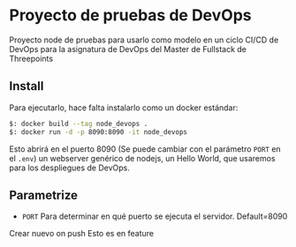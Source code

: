 # Proyecto de pruebas de DevOps

Proyecto node de pruebas para usarlo como modelo en un ciclo CI/CD de DevOps para la asignatura de DevOps del Master de Fullstack de Threepoints

## Install

Para ejecutarlo, hace falta instalarlo como un docker estándar:

```bash
$: docker build --tag node_devops .
$: docker run -d -p 8090:8090 -it node_devops
```

Esto abrirá en el puerto 8090 (Se puede cambiar con el parámetro `PORT` en el `.env`) un webserver genérico de nodejs, un Hello World, que usaremos para los despliegues de DevOps.

## Parametrize

- `PORT` Para determinar en qué puerto se ejecuta el servidor. Default=8090

Crear nuevo on push
Esto es en feature